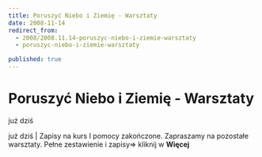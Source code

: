 ```yaml
---
title: Poruszyć Niebo i Ziemię - Warsztaty
date: 2008-11-14
redirect_from: 
  - 2008/2008.11.14-poruszyc-niebo-i-ziemie-warsztaty
  - poruszyc-niebo-i-ziemie-warsztaty

published: true
---
```




# Poruszyć Niebo i Ziemię - Warsztaty

<time>już dziś</time>

już dziś | 
Zapisy na kurs I pomocy zakończone. Zapraszamy na pozostałe warsztaty.
Pełne zestawienie i zapisy=&gt; kliknij w **Więcej**


<!--CONTENT FROM OLD SERVER (jos before 2013): już dziś | 
Zapisy na kurs I pomocy zakończone. Zapraszamy na pozostałe warsztaty.


Pełne zestawienie i zapisy=&gt; kliknij w **Więcej**

-->

<!--{{json:{"created_date":"2008-11-14 08:45:56","publish_down":"0000-00-00 00:00:00","id":"673"}}}-->